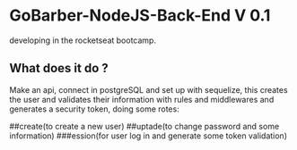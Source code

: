 # GoBarber-NodeJS-Back-End V 0.1
developing in the rocketseat bootcamp.

## What does it do ?
Make an api, connect in postgreSQL and set up with sequelize,
this creates the user and validates their information with rules and middlewares and generates a security token,
doing some rotes:
 
 ##create(to create a new user)
 ##uptade(to change password and some information)
 ###ession(for user log in and generate some token validation)



